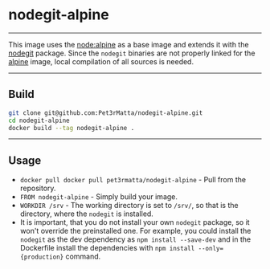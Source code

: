 # nodegit-alpine
-------

This image uses the [node:alpine](https://hub.docker.com/_/node/) as a base image and extends it with the [nodegit](http://www.nodegit.org) package. Since the `nodegit` binaries are not properly linked for the [alpine](https://hub.docker.com/_/alpine/) image, local compilation of all sources is needed.

-------

## Build

```bash
git clone git@github.com:Pet3rMatta/nodegit-alpine.git
cd nodegit-alpine
docker build --tag nodegit-alpine .
```

-------

## Usage

* `docker pull docker pull pet3rmatta/nodegit-alpine` - Pull from the repository.
* `FROM nodegit-alpine` - Simply build your image.
* `WORKDIR /srv` - The working directory is set to `/srv/`, so that is the directory, where the `nodegit` is installed.
* It is important, that you do not install your own `nodegit` package, so it won't override the preinstalled one. For example, you could install the `nodegit` as the dev dependency as `npm install --save-dev` and in the Dockerfile install the dependencies with `npm install --only={production}` command.
